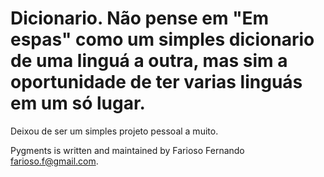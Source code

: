 # Dicionario. Não pense em "Em espas" como um simples dicionario de uma linguá a outra, mas sim a oportunidade de ter varias linguás em um só lugar.

Deixou de ser um simples projeto pessoal a muito.

Pygments is written and maintained by Farioso Fernando <farioso.f@gmail.com>.
